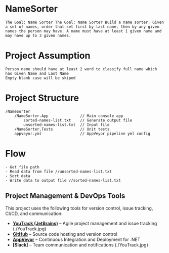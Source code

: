 ﻿# NameSorter
	
	The Goal: Name Sorter The Goal: Name Sorter Build a name sorter. Given a set of names, order that set first by last name, then by any given names the person may have. A name must have at least 1 given name and may have up to 3 given names. 

# Project Assumption
	
	Person name should have at least 2 word to classify full name which has Given Name and Last Name
	Empty blank case will be skiped
	
# Project Structure
	/NameSorter
		/NameSorter.App              // Main console app
			sorted-names-list.txt    // Generate output file
			unsorted-names-list.txt  // Input file
		/NameSorter.Tests            // Unit tests
		appveyor.yml                 // AppVeyor pipeline yml config

# Flow
	- Get file path
    - Read data from file //unsorted-names-list.txt
    - Sort data
    - Write data to output file //sorted-names-list.txt

## Project Management & DevOps Tools

This project uses the following tools for version control, issue tracking, CI/CD, and communication:

- **[YouTrack (JetBrains)](https://www.jetbrains.com/youtrack/)** – Agile project management and issue tracking (./YouTrack.jpg)
- **[GitHub](https://github.com/ashokchoudhary/NameSorter/)** – Source code hosting and version control  
- **[AppVeyor](https://ci.appveyor.com/project/ashokchoudhary/namesorter)** – Continuous Integration and Deployment for .NET  
- **[Slack]** – Team communication and notifications (./YouTrack.jpg)